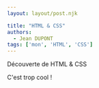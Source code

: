 ```yaml
---
layout: layout/post.njk

title: "HTML & CSS"
authors:
  - Jean DUPONT
tags: ['mon', 'HTML', 'CSS']
---
```


<!-- début résumé -->

Découverte de HTML & CSS

<!-- fin résumé -->

C'est trop cool !